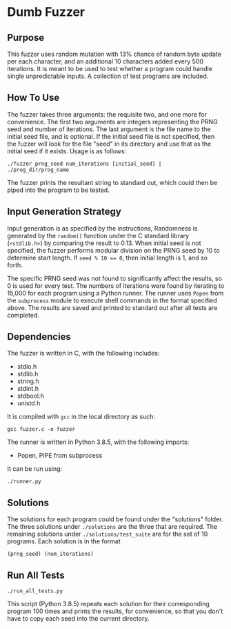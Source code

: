 # Dumb Fuzzer

## Purpose

This fuzzer uses random mutation with 13% chance of random
byte update per each character, and an additional 10 characters added every 500
iterations. It is meant to be used to test whether a program could handle single unpredictable inputs. A collection of test programs are included.

## How To Use

The fuzzer takes three arguments: the requisite two, and one more for 
convenience. The first two arguments are integers representing the PRNG seed 
and number of iterations. The last argument is the file name to the initial 
seed file, and is optional. If the initial seed file is not specified, then the
fuzzer will look for the file "seed" in its directory and use that as the 
initial seed if it exists. Usage is as follows:

    ./fuzzer prng_seed num_iterations [initial_seed] | ./prog_dir/prog_name

The fuzzer prints the resultant string to standard out, which could then be 
piped into the program to be tested.

## Input Generation Strategy

Input generation is as specified by the instructions, Randomness is generated by the `random()` function under the C 
standard library (`<stdlib.h>`) by comparing the result to 0.13. When initial
seed is not specified, the fuzzer performs modular division on the PRNG seed by
10 to determine start length. If `seed % 10 == 0`, then initial length is 1, 
and so forth.

The specific PRNG seed was not found to significantly affect the results, so 0 
is used for every test. The numbers of iterations were found by iterating to 
15,000 for each program using a Python runner. The runner uses `Popen` from the
`subprocess` module to execute shell commands in the format specified above. 
The results are saved and printed to standard out after all tests are 
completed.

## Dependencies

The fuzzer is written in C, with the following includes:

* stdio.h
* stdlib.h
* string.h
* stdint.h
* stdbool.h
* unistd.h

It is compiled with `gcc` in the local directory as such:

    gcc fuzzer.c -o fuzzer

The runner is written in Python 3.8.5, with the following imports:

* Popen, PIPE from subprocess

It can be run using:

    ./runner.py

## Solutions

The solutions for each program could be found under the "solutions" folder. The
three solutions under `./solutions` are the three that are required. The 
remaining solutions under `./solutions/test_suite` are for the set of 10 
programs. Each solution is in the format

    (prng_seed) (num_iterations)

## Run All Tests

    ./run_all_tests.py

This script (Python 3.8.5) repeats each solution for their corresponding 
program 100 times and prints the results, for convenience, so that you don't 
have to copy each seed into the current directory.